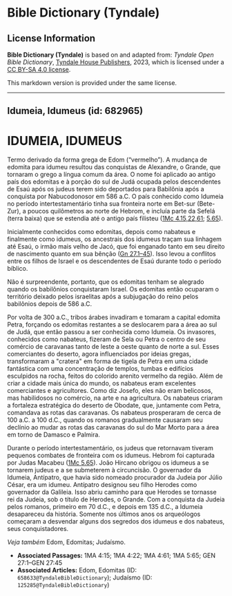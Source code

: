 # Bible Dictionary (Tyndale)

## License Information

**Bible Dictionary (Tyndale)** is based on and adapted from: _Tyndale Open Bible Dictionary_, [Tyndale House Publishers](https://tyndaleopenresources.com/), 2023, which is licensed under a [CC BY-SA 4.0 license](https://creativecommons.org/licenses/by-sa/4.0/legalcode.en).

This markdown version is provided under the same license.



--------------------------------

## Idumeia, Idumeus (id: 682965)

IDUMEIA, IDUMEUS
================

Termo derivado da forma grega de Edom (“vermelho”). A mudança de edomita para idumeu resultou das conquistas de Alexandre, o Grande, que tornaram o grego a língua comum da área. O nome foi aplicado ao antigo país dos edomitas e à porção do sul de Judá ocupada pelos descendentes de Esaú após os judeus terem sido deportados para Babilônia após a conquista por Nabucodonosor em 586 a.C. O país conhecido como Idumeia no período intertestamentário tinha sua fronteira norte em Bet\-sur (Bete\-Zur), a poucos quilômetros ao norte de Hebrom, e incluía parte da Sefelá (terra baixa) que se estendia até o antigo país filisteu ([1Mc 4\.15,22,61](https://ref.ly/1Macc4:15,1Macc4:22,1Macc4:61); [5\.65](https://ref.ly/1Macc5:65)).

Inicialmente conhecidos como edomitas, depois como nabateus e finalmente como idumeus, os ancestrais dos idumeus traçam sua linhagem até Esaú, o irmão mais velho de Jacó, que foi enganado tanto em seu direito de nascimento quanto em sua bênção ([Gn 27\.1–45](https://ref.ly/Gen27:1-Gen27:45)). Isso levou a conflitos entre os filhos de Israel e os descendentes de Esaú durante todo o período bíblico.

Não é surpreendente, portanto, que os edomitas tenham se alegrado quando os babilônios conquistaram Israel. Os edomitas então ocuparam o território deixado pelos israelitas após a subjugação do reino pelos babilônios depois de 586 a.C.

Por volta de 300 a.C., tribos árabes invadiram e tomaram a capital edomita Petra, forçando os edomitas restantes a se deslocarem para a área ao sul de Judá, que então passou a ser conhecida como Idumeia. Os invasores, conhecidos como nabateus, fizeram de Sela ou Petra o centro de seu comércio de caravanas tanto de leste a oeste quanto de norte a sul. Esses comerciantes do deserto, agora influenciados por ideias gregas, transformaram a "cratera" em forma de tigela de Petra em uma cidade fantástica com uma concentração de templos, tumbas e edifícios esculpidos na rocha, feitos do colorido arenito vermelho da região. Além de criar a cidade mais única do mundo, os nabateus eram excelentes comerciantes e agricultores. Como diz Josefo, eles não eram belicosos, mas habilidosos no comércio, na arte e na agricultura. Os nabateus criaram a fortaleza estratégica do deserto de Obodate, que, juntamente com Petra, comandava as rotas das caravanas. Os nabateus prosperaram de cerca de 100 a.C. a 100 d.C., quando os romanos gradualmente causaram seu declínio ao mudar as rotas das caravanas do sul do Mar Morto para a área em torno de Damasco e Palmira.

Durante o período intertestamentário, os judeus que retornavam tiveram pequenos combates de fronteira com os idumeus. Hebrom foi capturada por Judas Macabeu ([1Mc 5\.65](https://ref.ly/1Macc5:65)). João Hircano obrigou os idumeus a se tornarem judeus e a se submeterem à circuncisão. O governador da Idumeia, Antípatro, que havia sido nomeado procurador da Judeia por Júlio César, era um idumeu. Antípatro designou seu filho Herodes como governador da Galileia. Isso abriu caminho para que Herodes se tornasse rei da Judeia, sob o título de Herodes, o Grande. Com a conquista da Judeia pelos romanos, primeiro em 70 d.C., e depois em 135 d.C., a Idumeia desapareceu da história. Somente nos últimos anos os arqueólogos começaram a desvendar alguns dos segredos dos idumeus e dos nabateus, seus conquistadores.

*Veja também* Edom, Edomitas; Judaísmo.

* **Associated Passages:** 1MA 4:15; 1MA 4:22; 1MA 4:61; 1MA 5:65; GEN 27:1–GEN 27:45
* **Associated Articles:** Edom, Edomitas (ID: `658633@TyndaleBibleDictionary`); Judaísmo (ID: `125285@TyndaleBibleDictionary`)

